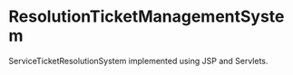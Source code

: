 # ResolutionTicketManagementSystem
ServiceTicketResolutionSystem implemented using JSP and Servlets.
